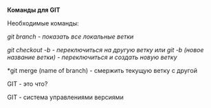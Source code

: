 **Команды для GIT**

Необходимые команды:

*git branch - показать все локальные ветки*

*git checkout -b - переключиться на другую ветку или git -b (новое название ветки) - переключиться и создать новую ветку*

*git merge (name of branch) - смержить текущую ветку с другой

GIT - это что?

GIT -  система управлениями версиями 
